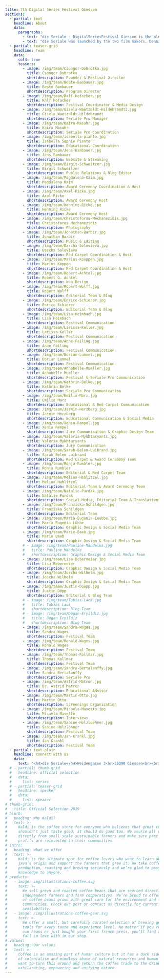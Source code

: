 ```yaml
---
title: 7th Digital Series Festival Giessen
sections:
  - partial: text
    headline: About
    data:
      paragraphs:
        - text: "die Seriale - DigitalSeriesFestival Giessen is the oldest festival in Germany dedicated to present and celebrate digital series. Our goal is to connect, support and pay tribute to all talented creators from around the world and to advertise their wonderful work. On four festival days lectures, workshops and panel discussions will be held. All selected series will be screened in the local cinema. The most outstanding series will be awarded by an expert jury. With the Seriale Pro events we present a platform for the international digital series industry."
        - text: "die Seriale was launched by the two film makers, Dennis Albrecht (Filmstadt) and Csongor Dobrotka (Number of Silence), on June 12th, 2015 in order to offer German- speaking independent series a platform beyond the internet, as well; to highlight their innovative nature and their extraordinary quality and to connect the series creators among each other. The exchange between the filmmakers was supposed to enhance the quality of the format and to establish new perspectives in producing and publication."
  - partial: teaser-grid
    headline: Team
    data:
      col4: true
      teasers:
        - image: /img/team/Csongor-Dobrotka.jpg
          title: Csongor Dobrotka
          shortdescription: Founder & Festival Director
        - image: /img/team/Beate-Bambauer.jpg
          title: Beate Bambauer
          shortdescription: Program Director
        - image: /img/team/Ralf-Hofacker.jpg
          title: Ralf Hofacker
          shortdescription: Festival Coordinator & Media Design
        - image: /img/team/Gisela-Waetzoldt-Hildebrandt2.jpg
          title: Gisela Waetzoldt-Hildebrandt
          shortdescription: Seriale Pro Manager
        - image: /img/team/Kaira-Masuhr.jpg
          title: Kaira Masuhr
          shortdescription: Seriale Pro Coordination
        - image: /img/team/isabella-pianto.jpg
          title: Isabella Sophie Pianto
          shortdescription: Educational Coordination
        - image: /img/team/Jens-Bambauer.jpg
          title: Jens Bambauer
          shortdescription: Website & Streaming
        - image: /img/team/Birgit-Schweitzer.jpg
          title: Birgit Schweitzer
          shortdescription: Public Relations & Blog Editor
        - image: /img/team/Magdalena-Kaim.jpg
          title: Magdalena Kaim
          shortdescription: Award Ceremony Coordination & Host
        - image: /img/team/Axel-Ricke.jpg
          title: Axel Ricke
          shortdescription: Award Ceremony Host
        - image: /img/team/Henning-Ricke.jpg
          title: Henning Ricke
          shortdescription: Award Ceremony Host
        - image: /img/team/Christoforos-Mechanezidis.jpg
          title: Christoforos Mechanezidis
          shortdescription: Photography
        - image: /img/team/Jonathan-Barbir.jpg
          title: Jonathan Barbir
          shortdescription: Music & Editing
        - image: /img/team/Dascha-Solovieva.jpg
          title: Dascha Solovieva
          shortdescription: Red Carpet Coordination & Host
        - image: /img/team/Marius-Koeppen.jpg
          title: Marius Köppen
          shortdescription: Red Carpet Coordination & Host
        - image: /img/team/Robert-Achtel.jpg
          title: Robert G. Achtel
          shortdescription: Web Design
        - image: /img/team/Robert-Wolff.jpg
          title: Robert Wolff
          shortdescription: Editorial Team & Blog
        - image: /img/team/Enrico-Schierer.jpg
          title: Enrico Schierer
          shortdescription: Editorial Team & Blog
        - image: /img/team/Lisa-Heimbach.jpg
          title: Lisa Heimbach
          shortdescription: Festival Communication
        - image: /img/team/Larissa-Keller.jpg
          title: Larissa Keller
          shortdescription: Festival Communication
        - image: /img/team/Anne-Failing.jpg
          title: Anne Failing
          shortdescription: Festival Communication
        - image: /img/team/Dorian-Lummel.jpg
          title: Dorian Lummel
          shortdescription: Festival Communication
        - image: /img/team/Annabelle-Mueller.jpg
          title: Annabelle Mueller
          shortdescription: Festival & Seriale Pro Communication
        - image: /img/team/Kathrin-Belke.jpg
          title: Kathrin Belke
          shortdescription: Seriale Pro Communication
        - image: /img/team/Emilia-Marz.jpg
          title: Emilia Marz
          shortdescription: Educational & Red Carpet Communication
        - image: /img/team/Jasmin-Herzberg.jpg
          title: Jasmin Herzberg
          shortdescription: Educational Communication & Social Media
        - image: /img/team/Xenia-Rempel.jpg
          title: Xenia Rempel
          shortdescription: Jury Communication & Graphic Design Team
        - image: /img/team/Valeria-Mykhtaryants.jpg
          title: Valeria Mykhtaryants
          shortdescription: Jury Communication
        - image: /img/team/Sarah-Belen-Luibrand.jpg
          title: Sarah Belen Luibrand
          shortdescription: Red Carpet & Award Ceremony Team
        - image: /img/team/Ronja-Rumbler.jpg
          title: Ronja Rumbler
          shortdescription: Editorial & Red Carpet Team
        - image: /img/team/Melina-Hablitzel.jpg
          title: Melina Hablitzel
          shortdescription: Editorial Team & Award Ceremony Team
        - image: /img/team/Natalie-Purdak.jpg
          title: Natalie Purdak
          shortdescription: Social Media, Editorial Team & Translations
        - image: /img/team/Franziska-Schildgen.jpg
          title: Franziska Schildgen
          shortdescription: Editorial Team
        - image: /img/team/Maria-Eugenia-Luebbe.jpg
          title: María Eugenia Lübbe
          shortdescription: Graphic Design & Social Media Team
        - image: /img/team/Marie-Baab.jpg
          title: Marie Baab
          shortdescription: Graphic Design & Social Media Team
        # - image: /img/team/Pauline-Mandelka.jpg
        #   title: Pauline Mandelka
        #   shortdescription: Graphic Design & Social Media Team
        - image: /img/team/Lisa-Bebermeier.jpg
          title: Lisa Bebermeier
          shortdescription: Graphic Design & Social Media Team
        - image: /img/team/Joscha-Wilhelm.jpg
          title: Joscha Wilhelm
          shortdescription: Graphic Design & Social Media Team
        - image: /img/team/Justin-Doepp.jpg
          title: Justin Döpp
          shortdescription: Editorial & Blog Team
        # - image: /img/team/Tobias-Lack.jpg
        #   title: Tobias Lack
        #   shortdescription: Blog Team
        # - image: /img/team/Dogan-Eryildiz.jpg
        #   title: Dogan Eryildiz
        #   shortdescription: Blog Team
        - image: /img/team/Sandra-Wages.jpg
          title: Sandra Wages
          shortdescription: Festival Team
        - image: /img/team/Ronald-Wages.jpg
          title: Ronald Wages
          shortdescription: Festival Team
        - image: /img/team/Thomas-Kollmar.jpg
          title: Thomas Kollmar
          shortdescription: Festival Team
        - image: /img/team/Sandra-Bertalanffy.jpg
          title: Sandra Bertalanffy
          shortdescription: Seriale Pro
        - image: /img/team/Astrid-Matron.jpg
          title: Dr. Astrid Matron
          shortdescription: Educational Advisor
        - image: /img/team/Martin-Otto.jpg
          title: Martin Otto
          shortdescription: Screenings Organisation
        - image: /img/team/Micaela-Masetto.jpg
          title: Micaela Masetto
          shortdescription: Interviews
        - image: /img/team/Sabine-Holzloehner.jpg
          title: Sabine Holzlöhner
          shortdescription: Festival Team
        - image: /img/team/Jan-Krankl.jpg
          title: Jan Krankl
          shortdescription: Festival Team
  - partial: text-plain
    headline: connect with us
    data:
      text: "<h4>die Seriale</h4>Weidengasse 3<br>35390 Giessen<br><br>phone:   +49 641 13295 398<br>e-mail:    info@die-seriale.de"
  # - partial: thumb-grid
  #   headline: official selection
  #   data:
  #     list: series
  # - partial: teaser-grid
  #   headline: speaker
  #   data:
  #     list: speaker
# thumb-grid:
#   title: Official Selection 2019
# blurb:
#   heading: Why Kaldi?
#   text: >-
#     Kaldi is the coffee store for everyone who believes that great coffee
#     shouldn't just taste good, it should do good too. We source all of our beans
#     directly from small scale sustainable farmers and make sure part of the
#     profits are reinvested in their communities.
# intro:
#   heading: What we offer
#   text: >-
#     Kaldi is the ultimate spot for coffee lovers who want to learn about their
#     java’s origin and support the farmers that grew it. We take coffee
#     production, roasting and brewing seriously and we’re glad to pass that
#     knowledge to anyone.
# products:
#   - image: img/illustrations-coffee.svg
#     text: >-
#       We sell green and roasted coffee beans that are sourced directly from
#       independent farmers and farm cooperatives. We’re proud to offer a variety
#       of coffee beans grown with great care for the environment and local
#       communities. Check our post or contact us directly for current
#       availability.
#   - image: /img/illustrations-coffee-gear.svg
#     text: >-
#       We offer a small, but carefully curated selection of brewing gear and
#       tools for every taste and experience level. No matter if you roast your
#       own beans or just bought your first french press, you’ll find a gadget to
#       fall in love with in our shop.
# values:
#   heading: Our values
#   text: >-
#     Coffee is an amazing part of human culture but it has a dark side too – one
#     of colonialism and mindless abuse of natural resources and human lives. We
#     want to turn this around and return the coffee trade to the drink’s
#     exhilarating, empowering and unifying nature.
---
```

